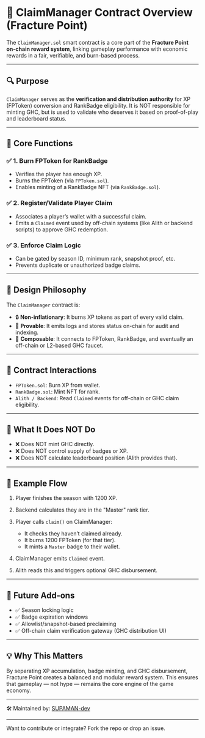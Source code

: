 # 📜 ClaimManager Contract Overview (Fracture Point)

The `ClaimManager.sol` smart contract is a core part of the **Fracture Point on-chain reward system**, linking gameplay performance with economic rewards in a fair, verifiable, and burn-based process.

---

## 🔍 Purpose

`ClaimManager` serves as the **verification and distribution authority** for XP (FPToken) conversion and RankBadge eligibility. It is NOT responsible for minting GHC, but is used to validate who deserves it based on proof-of-play and leaderboard status.

---

## 🎯 Core Functions

### ✅ 1. Burn FPToken for RankBadge

* Verifies the player has enough XP.
* Burns the FPToken (via `FPToken.sol`).
* Enables minting of a RankBadge NFT (via `RankBadge.sol`).

### ✅ 2. Register/Validate Player Claim

* Associates a player’s wallet with a successful claim.
* Emits a `Claimed` event used by off-chain systems (like Alith or backend scripts) to approve GHC redemption.

### ✅ 3. Enforce Claim Logic

* Can be gated by season ID, minimum rank, snapshot proof, etc.
* Prevents duplicate or unauthorized badge claims.

---

## 🧠 Design Philosophy

The `ClaimManager` contract is:

* 🔒 **Non-inflationary**: It burns XP tokens as part of every valid claim.
* 📜 **Provable**: It emits logs and stores status on-chain for audit and indexing.
* 🧩 **Composable**: It connects to FPToken, RankBadge, and eventually an off-chain or L2-based GHC faucet.

---

## 🧩 Contract Interactions

* `FPToken.sol`: Burn XP from wallet.
* `RankBadge.sol`: Mint NFT for rank.
* `Alith / Backend`: Read `Claimed` events for off-chain or GHC claim eligibility.

---

## 🚫 What It Does NOT Do

* ❌ Does NOT mint GHC directly.
* ❌ Does NOT control supply of badges or XP.
* ❌ Does NOT calculate leaderboard position (Alith provides that).

---

## 🔄 Example Flow

1. Player finishes the season with 1200 XP.
2. Backend calculates they are in the "Master" rank tier.
3. Player calls `claim()` on ClaimManager:

   * It checks they haven’t claimed already.
   * It burns 1200 FPToken (for that tier).
   * It mints a `Master` badge to their wallet.
4. ClaimManager emits `Claimed` event.
5. Alith reads this and triggers optional GHC disbursement.

---

## 📌 Future Add-ons

* ✅ Season locking logic
* ✅ Badge expiration windows
* ✅ Allowlist/snapshot-based preclaiming
* ✅ Off-chain claim verification gateway (GHC distribution UI)

---

## 💡 Why This Matters

By separating XP accumulation, badge minting, and GHC disbursement, Fracture Point creates a balanced and modular reward system. This ensures that gameplay — not hype — remains the core engine of the game economy.

---

🛠️ Maintained by: [SUPAMAN-dev](https://github.com/SUPAMAN-dev)

---

Want to contribute or integrate? Fork the repo or drop an issue.
